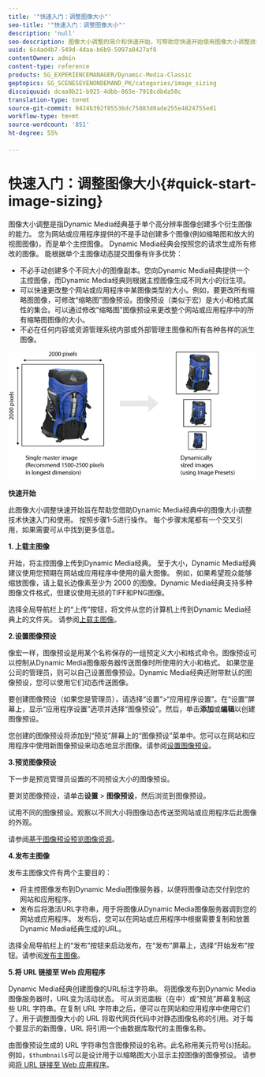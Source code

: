 ```yaml
---
title: '"快速入门：调整图像大小"'
seo-title: '"快速入门：调整图像大小"'
description: 'null'
seo-description: 图像大小调整的简介和快速开始，可帮助您快速开始使用图像大小调整技术。
uuid: 6c4ad4b7-549d-4daa-b6b9-5997a8427af8
contentOwner: admin
content-type: reference
products: SG_EXPERIENCEMANAGER/Dynamic-Media-Classic
geptopics: SG_SCENESEVENONDEMAND_PK/categories/image_sizing
discoiquuid: dcaa9b21-b925-4dbb-865e-7918cdbda50c
translation-type: tm+mt
source-git-commit: 9424b392f85536dc75083d0ade255e4824755ed1
workflow-type: tm+mt
source-wordcount: '851'
ht-degree: 55%

---
```



# 快速入门：调整图像大小{#quick-start-image-sizing}

图像大小调整是指Dynamic Media经典基于单个高分辨率图像创建多个衍生图像的能力。 您为网站或应用程序提供的不是手动创建多个图像(例如缩略图和放大的视图图像)，而是单个主控图像。 Dynamic Media经典会按照您的请求生成所有修改的图像。 能根据单个主图像动态提交图像有许多优势：

* 不必手动创建多个不同大小的图像副本。您向Dynamic Media经典提供一个主控图像，而Dynamic Media经典则根据主控图像生成不同大小的衍生项。
* 可以快速更改整个网站或应用程序中某图像类型的大小。例如，要更改所有缩略图图像，可修改“缩略图”图像预设。图像预设（类似于宏）是大小和格式属性的集合。可以通过修改“缩略图”图像预设来更改整个网站或应用程序中的所有缩略图图像的大小。
* 不必在任何内容或资源管理系统内部或外部管理主图像和所有各种各样的派生图像。

![可以从同一高分辨率主控文件创建大小不同的多个衍生图像。](/help/assets/is_derivative_sizes_popup.png)

**快速开始**

此图像大小调整快速开始旨在帮助您借助Dynamic Media经典中的图像大小调整技术快速入门和使用。 按照步骤1-5进行操作。 每个步骤末尾都有一个交叉引用，如果需要可从中找到更多信息。

**1. 上载主图像**

开始，将主控图像上传到Dynamic Media经典。 至于大小，Dynamic Media经典建议使用您预期在网站或应用程序中使用的最大图像。 例如，如果希望观众能够缩放图像，请上载长边像素至少为 2000 的图像。Dynamic Media经典支持多种图像文件格式，但建议使用无损的TIFF和PNG图像。

选择全局导航栏上的“上传”按钮，将文件从您的计算机上传到Dynamic Media经典上的文件夹。 请参阅[上载主图像](uploading-master-images.md#uploading_master_images)。

**2.设置图像预设**

像宏一样，图像预设是用某个名称保存的一组预定义大小和格式命令。图像预设可以控制从Dynamic Media图像服务器传送图像时所使用的大小和格式。 如果您是公司的管理员，则可以自己设置图像预设。Dynamic Media经典还附带默认的图像预设，您可以使用它们动态传送图像。

要创建图像预设（如果您是管理员），请选择“设置”>“应用程序设置”。在“设置”屏幕上，显示“应用程序设置”选项并选择“图像预设”。然后，单击&#x200B;**添加**&#x200B;或&#x200B;**编辑**&#x200B;以创建图像预设。

您创建的图像预设将添加到“预览”屏幕上的“图像预设”菜单中。您可以在网站和应用程序中使用新图像预设来动态地显示图像。请参阅[设置图像预设](setting-image-presets.md#setting_up_image_presets)。

**3.预览图像预设**

下一步是预览管理员设置的不同预设大小的图像预设。

要浏览图像预设，请单击&#x200B;**设置** > **图像预设**，然后浏览到图像预设。

试用不同的图像预设。观察以不同大小将图像动态传送至网站或应用程序后此图像的外观。

请参阅[基于图像预设预览图像资源](previewing-asset.md#previewing_an_image_asset_based_on_its_image_preset)。

**4.发布主图像**

发布主图像文件有两个主要目的：

* 将主控图像发布到Dynamic Media图像服务器，以便将图像动态交付到您的网站和应用程序。
* 发布后将激活URL字符串，用于将图像从Dynamic Media图像服务器调到您的网站或应用程序。 发布后，您可以在网站或应用程序中根据需要复制和放置Dynamic Media经典生成的URL。

选择全局导航栏上的“发布”按钮来启动发布。在“发布”屏幕上，选择“开始发布”按钮。请参阅[发布主图像](publishing-master-images.md#publishing_master_images)。

**5.将 URL 链接至 Web 应用程序**

Dynamic Media经典创建图像的URL标注字符串。 将图像发布到Dynamic Media图像服务器时，URL变为活动状态。 可从浏览面板（在中）或“预览”屏幕复制这些 URL 字符串。在复制 URL 字符串之后，便可以在网站和应用程序中使用它们了。用于调整图像大小的 URL 将取代网页代码中对静态图像名称的引用。对于每个要显示的新图像，URL 将引用一个由数据库取代的主图像名称。

由图像预设生成的 URL 字符串包含图像预设的名称。此名称用美元符号(`$`)括起。 例如，`$thumbnail$`可以是设计用于以缩略图大小显示主控图像的图像预设。 请参阅[将 URL 链接至 Web 应用程序](linking-urls-web-application.md#linking_urls_to_your_web_application)。
